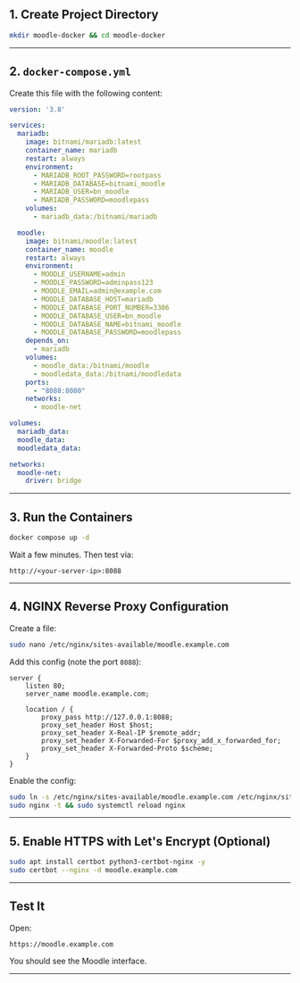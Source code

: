 
## 1. Create Project Directory

```bash
mkdir moodle-docker && cd moodle-docker
```

---

## 2.  `docker-compose.yml`

Create this file with the following content:

```yaml
version: '3.8'

services:
  mariadb:
    image: bitnami/mariadb:latest
    container_name: mariadb
    restart: always
    environment:
      - MARIADB_ROOT_PASSWORD=rootpass
      - MARIADB_DATABASE=bitnami_moodle
      - MARIADB_USER=bn_moodle
      - MARIADB_PASSWORD=moodlepass
    volumes:
      - mariadb_data:/bitnami/mariadb

  moodle:
    image: bitnami/moodle:latest
    container_name: moodle
    restart: always
    environment:
      - MOODLE_USERNAME=admin
      - MOODLE_PASSWORD=adminpass123
      - MOODLE_EMAIL=admin@example.com
      - MOODLE_DATABASE_HOST=mariadb
      - MOODLE_DATABASE_PORT_NUMBER=3306
      - MOODLE_DATABASE_USER=bn_moodle
      - MOODLE_DATABASE_NAME=bitnami_moodle
      - MOODLE_DATABASE_PASSWORD=moodlepass
    depends_on:
      - mariadb
    volumes:
      - moodle_data:/bitnami/moodle
      - moodledata_data:/bitnami/moodledata
    ports:
      - "8088:8080"
    networks:
      - moodle-net

volumes:
  mariadb_data:
  moodle_data:
  moodledata_data:

networks:
  moodle-net:
    driver: bridge
```

---

## 3.  Run the Containers

```bash
docker compose up -d
```

Wait a few minutes. Then test via:

```
http://<your-server-ip>:8088
```

---

## 4.  NGINX Reverse Proxy Configuration

Create a file:

```bash
sudo nano /etc/nginx/sites-available/moodle.example.com
```

Add this config (note the port `8088`):

```nginx
server {
    listen 80;
    server_name moodle.example.com;

    location / {
        proxy_pass http://127.0.0.1:8088;
        proxy_set_header Host $host;
        proxy_set_header X-Real-IP $remote_addr;
        proxy_set_header X-Forwarded-For $proxy_add_x_forwarded_for;
        proxy_set_header X-Forwarded-Proto $scheme;
    }
}
```

Enable the config:

```bash
sudo ln -s /etc/nginx/sites-available/moodle.example.com /etc/nginx/sites-enabled/
sudo nginx -t && sudo systemctl reload nginx
```

---

## 5.  Enable HTTPS with Let's Encrypt (Optional)

```bash
sudo apt install certbot python3-certbot-nginx -y
sudo certbot --nginx -d moodle.example.com
```

---

##  Test It

Open:

```
https://moodle.example.com
```

You should see the Moodle interface.

---


